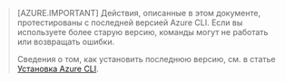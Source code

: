 > [AZURE.IMPORTANT] Действия, описанные в этом документе, протестированы с последней версией Azure CLI. Если вы используете более старую версию, команды могут не работать или возвращать ошибки.
>
> Сведения о том, как установить последнюю версию, см. в статье [Установка Azure CLI](../articles/xplat-cli-install.md).

<!---HONumber=AcomDC_0420_2016-->